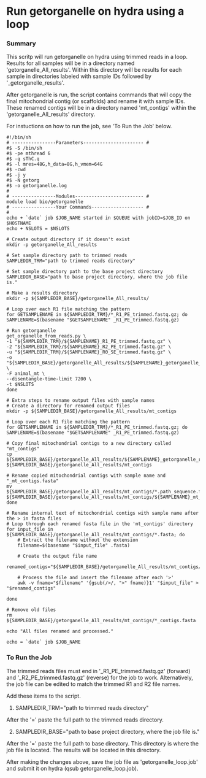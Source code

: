 # Run getorganelle on hydra using a loop
### Summary
This scritp will run getorganelle on hydra using trimmed reads in a loop. Results for all samples will be in a directory named 'getorganelle_All_results'. Within this directory will be results for each sample in directories labeled with sample IDs followed by '_getorganelle_results'.

After getorganelle is run, the script contains commands that will copy the final mitochondrial contig (or scaffolds) and rename it with sample IDs. These renamed contigs will be in a directory named 'mt_contigs' within the 'getorganelle_All_results' directory.

For instuctions on how to run the job, see 'To Run the Job' below.


```
#!/bin/sh
# ----------------Parameters---------------------- #
#$ -S /bin/sh
#$ -pe mthread 6
#$ -q sThC.q
#$ -l mres=48G,h_data=8G,h_vmem=64G
#$ -cwd
#$ -j y
#$ -N getorg
#$ -o getorganelle.log
#
# ----------------Modules------------------------- #
module load bio/getorganelle
# ----------------Your Commands------------------- #
#
echo + `date` job $JOB_NAME started in $QUEUE with jobID=$JOB_ID on $HOSTNAME
echo + NSLOTS = $NSLOTS

# Create output directory if it doesn't exist
mkdir -p getorganelle_All_results

# Set sample directory path to trimmed reads
SAMPLEDIR_TRM="path to trimmed reads directory"

# Set sample directory path to the base project directory
SAMPLEDIR_BASE="path to base project directory, where the job file is."  

# Make a results directory
mkdir -p ${SAMPLEDIR_BASE}/getorganelle_All_results/

# Loop over each R1 file matching the pattern
for GETSAMPLENAME in ${SAMPLEDIR_TRM}/*_R1_PE_trimmed.fastq.gz; do
SAMPLENAME=$(basename "$GETSAMPLENAME" _R1_PE_trimmed.fastq.gz)

# Run getorganelle
get_organelle_from_reads.py \
-1 "${SAMPLEDIR_TRM}/${SAMPLENAME}_R1_PE_trimmed.fastq.gz" \
-2 "${SAMPLEDIR_TRM}/${SAMPLENAME}_R2_PE_trimmed.fastq.gz" \
-u "${SAMPLEDIR_TRM}/${SAMPLENAME}_R0_SE_trimmed.fastq.gz" \
-o "${SAMPLEDIR_BASE}/getorganelle_All_results/${SAMPLENAME}_getorganelle_results" \
-F animal_mt \
--disentangle-time-limit 7200 \
-t $NSLOTS
done

# Extra steps to rename output files with sample names
# Create a directory for renamed output files
mkdir -p ${SAMPLEDIR_BASE}/getorganelle_All_results/mt_contigs

# Loop over each R1 file matching the pattern
for GETSAMPLENAME in ${SAMPLEDIR_TRM}/*_R1_PE_trimmed.fastq.gz; do
SAMPLENAME=$(basename "$GETSAMPLENAME" _R1_PE_trimmed.fastq.gz)

# Copy final mitochondrial contigs to a new directory called "mt_contigs"
cp ${SAMPLEDIR_BASE}/getorganelle_All_results/${SAMPLENAME}_getorganelle_results/*.path_sequence.fasta ${SAMPLEDIR_BASE}/getorganelle_All_results/mt_contigs

# Rename copied mitochondrial contigs with sample name and "_mt_contigs.fasta"
mv ${SAMPLEDIR_BASE}/getorganelle_All_results/mt_contigs/*.path_sequence.fasta ${SAMPLEDIR_BASE}/getorganelle_All_results/mt_contigs/${SAMPLENAME}_mt_contigs.fasta
done

# Rename internal text of mitochondrial contigs with sample name after the > in fasta files
# Loop through each renamed fasta file in the 'mt_contigs' directory
for input_file in ${SAMPLEDIR_BASE}/getorganelle_All_results/mt_contigs/*.fasta; do
    # Extract the filename without the extension
    filename=$(basename "$input_file" .fasta)
    
    # Create the output file name
    renamed_contigs="${SAMPLEDIR_BASE}/getorganelle_All_results/mt_contigs/${filename}_renamed.fasta"
    
    # Process the file and insert the filename after each '>'
    awk -v fname="$filename" '{gsub(/>/, ">" fname)}1' "$input_file" > "$renamed_contigs"
    
done

# Remove old files
rm ${SAMPLEDIR_BASE}/getorganelle_All_results/mt_contigs/*_contigs.fasta

echo "All files renamed and processed."

echo = `date` job $JOB_NAME

```

### To Run the Job
The trimmed reads files must end in '_R1_PE_trimmed.fastq.gz' (forward) and '_R2_PE_trimmed.fastq.gz' (reverse) for the job to work. Alternatively, the job file can be edited to match the trimmed R1 and R2 file names.

Add these items to the script.

1. SAMPLEDIR_TRM="path to trimmed reads directory"

After the '=' paste the full path to the trimmed reads directory.

2. SAMPLEDIR_BASE="path to base project directory, where the job file is."

After the '=' paste the full path to base directory. This directory is where the job file is located. The results will be located in this directory.

After making the changes above, save the job file as 'getorganelle_loop.job' and submit it on hydra (qsub getorganelle_loop.job).





